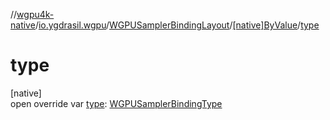 //[wgpu4k-native](../../../../index.md)/[io.ygdrasil.wgpu](../../index.md)/[WGPUSamplerBindingLayout](../index.md)/[[native]ByValue](index.md)/[type](type.md)

# type

[native]\
open override var [type](type.md): [WGPUSamplerBindingType](../../-w-g-p-u-sampler-binding-type/index.md)